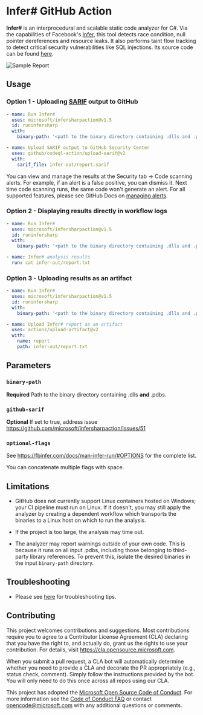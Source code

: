 # Infer# GitHub Action

**Infer#** is an interprocedural and scalable static code analyzer for C#. Via the capabilities of Facebook's [Infer](https://fbinfer.com/), this tool detects race condition, null pointer dereferences and resource leaks. It also performs taint flow tracking to detect critical security vulnerabilities like SQL injections. Its source code can be found [here](https://github.com/microsoft/infersharp).

![Sample Report](https://github.com/microsoft/infersharpaction/blob/main/assets/samplereport.png)

## Usage

### Option 1 - Uploading [SARIF](https://docs.github.com/en/code-security/code-scanning/integrating-with-code-scanning/sarif-support-for-code-scanning) output to GitHub

```yml
- name: Run Infer#      
  uses: microsoft/infersharpaction@v1.5
  id: runinfersharp
  with:
    binary-path: '<path to the binary directory containing .dlls and .pdbs>'

- name: Upload SARIF output to GitHub Security Center
  uses: github/codeql-action/upload-sarif@v2
  with:
    sarif_file: infer-out/report.sarif
```

You can view and manage the results at the Security tab -> Code scanning alerts. For example, if an alert is a false positive, you can dismiss it. Next time code scanning runs, the same code won't generate an alert.
For all supported features, please see GitHub Docs on [managing alerts](https://docs.github.com/en/code-security/code-scanning/automatically-scanning-your-code-for-vulnerabilities-and-errors/managing-code-scanning-alerts-for-your-repository).

### Option 2 - Displaying results directly in workflow logs

```yml
- name: Run Infer#      
  uses: microsoft/infersharpaction@v1.5
  id: runinfersharp
  with:
    binary-path: '<path to the binary directory containing .dlls and .pdbs>'

- name: Infer# analysis results
  run: cat infer-out/report.txt
```

### Option 3 - Uploading results as an artifact

```yml
- name: Run Infer#      
  uses: microsoft/infersharpaction@v1.5
  id: runinfersharp
  with:
    binary-path: '<path to the binary directory containing .dlls and .pdbs>'

- name: Upload Infer# report as an artifact
  uses: actions/upload-artifact@v2
  with:
    name: report
    path: infer-out/report.txt
```

## Parameters

### `binary-path`

**Required** Path to the binary directory containing .dlls **and** .pdbs.

### `github-sarif`

**Optional** If set to true, address issue <https://github.com/microsoft/infersharpaction/issues/51>

### `optional-flags`

See <https://fbinfer.com/docs/man-infer-run/#OPTIONS> for the complete list.

You can concatenate multiple flags with space.

## Limitations

- GitHub does not currently support Linux containers hosted on Windows; your CI pipeline must run on Linux. If it doesn't, you may still apply the analyzer by creating a dependent workflow which transports the binaries to a Linux host on which to run the analysis.

- If the project is too large, the analysis may time out.

- The analyzer may report warnings outside of your own code. This is because it runs on all input .pdbs, including those belonging to third-party library references. To prevent this, isolate the desired binaries in the input `binary-path` directory.

## Troubleshooting

- Please see [here](https://github.com/microsoft/infersharp/blob/main/TROUBLESHOOTING.md) for troubleshooting tips.

## Contributing

This project welcomes contributions and suggestions.  Most contributions require you to agree to a
Contributor License Agreement (CLA) declaring that you have the right to, and actually do, grant us
the rights to use your contribution. For details, visit <https://cla.opensource.microsoft.com>.

When you submit a pull request, a CLA bot will automatically determine whether you need to provide
a CLA and decorate the PR appropriately (e.g., status check, comment). Simply follow the instructions
provided by the bot. You will only need to do this once across all repos using our CLA.

This project has adopted the [Microsoft Open Source Code of Conduct](https://opensource.microsoft.com/codeofconduct/).
For more information see the [Code of Conduct FAQ](https://opensource.microsoft.com/codeofconduct/faq/) or
contact [opencode@microsoft.com](mailto:opencode@microsoft.com) with any additional questions or comments.

